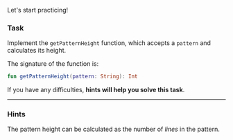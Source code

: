 Let's start practicing!

### Task

Implement the `getPatternHeight` function, which accepts a `pattern` and calculates its height.

<div class="hint" title="Click me to see the new signature of the getPatternHeight function">

The signature of the function is:
```kotlin
fun getPatternHeight(pattern: String): Int
```
</div>

If you have any difficulties, **hints will help you solve this task**.

----

### Hints

<div class="hint" title="Click me to fiund a hint about the pattern height calculation">

The pattern height can be calculated as the number of _lines_ in the pattern.
</div>
